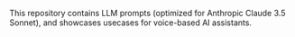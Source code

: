This repository contains LLM prompts (optimized for Anthropic Claude 3.5 Sonnet), and showcases usecases for voice-based AI assistants.
